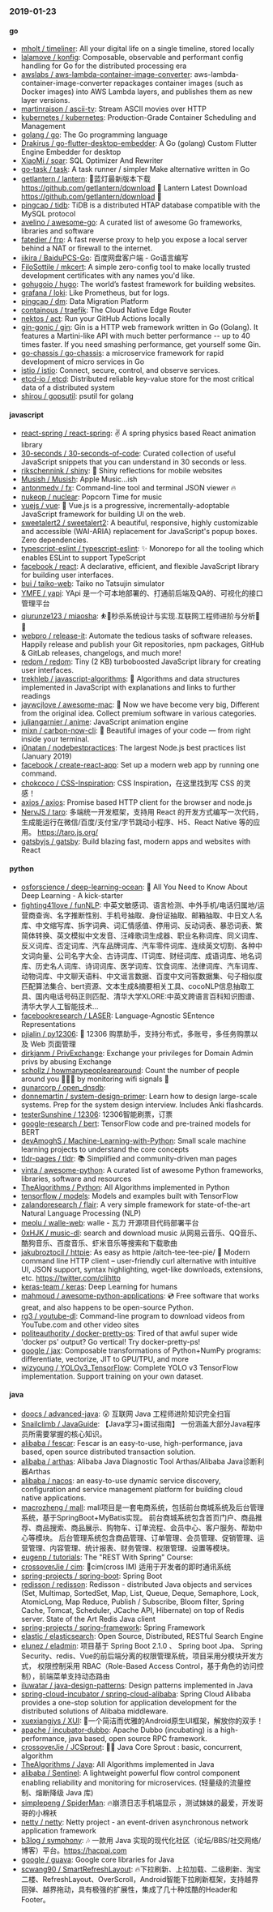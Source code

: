 ### 2019-01-23

#### go
* [mholt / timeliner](https://github.com/mholt/timeliner): All your digital life on a single timeline, stored locally
* [lalamove / konfig](https://github.com/lalamove/konfig): Composable, observable and performant config handling for Go for the distributed processing era
* [awslabs / aws-lambda-container-image-converter](https://github.com/awslabs/aws-lambda-container-image-converter): aws-lambda-container-image-converter repackages container images (such as Docker images) into AWS Lambda layers, and publishes them as new layer versions.
* [martinraison / ascii-tv](https://github.com/martinraison/ascii-tv): Stream ASCII movies over HTTP
* [kubernetes / kubernetes](https://github.com/kubernetes/kubernetes): Production-Grade Container Scheduling and Management
* [golang / go](https://github.com/golang/go): The Go programming language
* [Drakirus / go-flutter-desktop-embedder](https://github.com/Drakirus/go-flutter-desktop-embedder): A Go (golang) Custom Flutter Engine Embedder for desktop
* [XiaoMi / soar](https://github.com/XiaoMi/soar): SQL Optimizer And Rewriter
* [go-task / task](https://github.com/go-task/task): A task runner / simpler Make alternative written in Go
* [getlantern / lantern](https://github.com/getlantern/lantern): 🔴蓝灯最新版本下载 https://github.com/getlantern/download 🔴 Lantern Latest Download https://github.com/getlantern/download 🔴
* [pingcap / tidb](https://github.com/pingcap/tidb): TiDB is a distributed HTAP database compatible with the MySQL protocol
* [avelino / awesome-go](https://github.com/avelino/awesome-go): A curated list of awesome Go frameworks, libraries and software
* [fatedier / frp](https://github.com/fatedier/frp): A fast reverse proxy to help you expose a local server behind a NAT or firewall to the internet.
* [iikira / BaiduPCS-Go](https://github.com/iikira/BaiduPCS-Go): 百度网盘客户端 - Go语言编写
* [FiloSottile / mkcert](https://github.com/FiloSottile/mkcert): A simple zero-config tool to make locally trusted development certificates with any names you'd like.
* [gohugoio / hugo](https://github.com/gohugoio/hugo): The world’s fastest framework for building websites.
* [grafana / loki](https://github.com/grafana/loki): Like Prometheus, but for logs.
* [pingcap / dm](https://github.com/pingcap/dm): Data Migration Platform
* [containous / traefik](https://github.com/containous/traefik): The Cloud Native Edge Router
* [nektos / act](https://github.com/nektos/act): Run your GitHub Actions locally
* [gin-gonic / gin](https://github.com/gin-gonic/gin): Gin is a HTTP web framework written in Go (Golang). It features a Martini-like API with much better performance -- up to 40 times faster. If you need smashing performance, get yourself some Gin.
* [go-chassis / go-chassis](https://github.com/go-chassis/go-chassis): a microservice framework for rapid development of micro services in Go
* [istio / istio](https://github.com/istio/istio): Connect, secure, control, and observe services.
* [etcd-io / etcd](https://github.com/etcd-io/etcd): Distributed reliable key-value store for the most critical data of a distributed system
* [shirou / gopsutil](https://github.com/shirou/gopsutil): psutil for golang

#### javascript
* [react-spring / react-spring](https://github.com/react-spring/react-spring): ✌️ A spring physics based React animation library
* [30-seconds / 30-seconds-of-code](https://github.com/30-seconds/30-seconds-of-code): Curated collection of useful JavaScript snippets that you can understand in 30 seconds or less.
* [rikschennink / shiny](https://github.com/rikschennink/shiny): 🌟 Shiny reflections for mobile websites
* [Musish / Musish](https://github.com/Musish/Musish): Apple Music...ish
* [antonmedv / fx](https://github.com/antonmedv/fx): Command-line tool and terminal JSON viewer 🔥
* [nukeop / nuclear](https://github.com/nukeop/nuclear): Popcorn Time for music
* [vuejs / vue](https://github.com/vuejs/vue): 🖖 Vue.js is a progressive, incrementally-adoptable JavaScript framework for building UI on the web.
* [sweetalert2 / sweetalert2](https://github.com/sweetalert2/sweetalert2): A beautiful, responsive, highly customizable and accessible (WAI-ARIA) replacement for JavaScript's popup boxes. Zero dependencies.
* [typescript-eslint / typescript-eslint](https://github.com/typescript-eslint/typescript-eslint): ✨ Monorepo for all the tooling which enables ESLint to support TypeScript
* [facebook / react](https://github.com/facebook/react): A declarative, efficient, and flexible JavaScript library for building user interfaces.
* [bui / taiko-web](https://github.com/bui/taiko-web): Taiko no Tatsujin simulator
* [YMFE / yapi](https://github.com/YMFE/yapi): YApi 是一个可本地部署的、打通前后端及QA的、可视化的接口管理平台
* [qiurunze123 / miaosha](https://github.com/qiurunze123/miaosha): ⛹️🐘秒杀系统设计与实现.互联网工程师进阶与分析🙋🐓
* [webpro / release-it](https://github.com/webpro/release-it): Automate the tedious tasks of software releases. Happily release and publish your Git repositories, npm packages, GitHub & GitLab releases, changelogs, and much more!
* [redom / redom](https://github.com/redom/redom): Tiny (2 KB) turboboosted JavaScript library for creating user interfaces.
* [trekhleb / javascript-algorithms](https://github.com/trekhleb/javascript-algorithms): 📝 Algorithms and data structures implemented in JavaScript with explanations and links to further readings
* [jaywcjlove / awesome-mac](https://github.com/jaywcjlove/awesome-mac):  Now we have become very big, Different from the original idea. Collect premium software in various categories.
* [juliangarnier / anime](https://github.com/juliangarnier/anime): JavaScript animation engine
* [mixn / carbon-now-cli](https://github.com/mixn/carbon-now-cli): 🎨 Beautiful images of your code — from right inside your terminal.
* [i0natan / nodebestpractices](https://github.com/i0natan/nodebestpractices): The largest Node.js best practices list (January 2019)
* [facebook / create-react-app](https://github.com/facebook/create-react-app): Set up a modern web app by running one command.
* [chokcoco / CSS-Inspiration](https://github.com/chokcoco/CSS-Inspiration): CSS Inspiration，在这里找到写 CSS 的灵感！
* [axios / axios](https://github.com/axios/axios): Promise based HTTP client for the browser and node.js
* [NervJS / taro](https://github.com/NervJS/taro): 多端统一开发框架，支持用 React 的开发方式编写一次代码，生成能运行在微信/百度/支付宝/字节跳动小程序、H5、React Native 等的应用。 https://taro.js.org/
* [gatsbyjs / gatsby](https://github.com/gatsbyjs/gatsby): Build blazing fast, modern apps and websites with React

#### python
* [osforscience / deep-learning-ocean](https://github.com/osforscience/deep-learning-ocean): 📡 All You Need to Know About Deep Learning - A kick-starter
* [fighting41love / funNLP](https://github.com/fighting41love/funNLP): 中英文敏感词、语言检测、中外手机/电话归属地/运营商查询、名字推断性别、手机号抽取、身份证抽取、邮箱抽取、中日文人名库、中文缩写库、拆字词典、词汇情感值、停用词、反动词表、暴恐词表、繁简体转换、英文模拟中文发音、汪峰歌词生成器、职业名称词库、同义词库、反义词库、否定词库、汽车品牌词库、汽车零件词库、连续英文切割、各种中文词向量、公司名字大全、古诗词库、IT词库、财经词库、成语词库、地名词库、历史名人词库、诗词词库、医学词库、饮食词库、法律词库、汽车词库、动物词库、中文聊天语料、中文谣言数据、百度中文问答数据集、句子相似度匹配算法集合、bert资源、文本生成&摘要相关工具、cocoNLP信息抽取工具、国内电话号码正则匹配、清华大学XLORE:中英文跨语言百科知识图谱、清华大学人工智能技术…
* [facebookresearch / LASER](https://github.com/facebookresearch/LASER): Language-Agnostic SEntence Representations
* [pjialin / py12306](https://github.com/pjialin/py12306): 🚂 12306 购票助手，支持分布式，多账号，多任务购票以及 Web 页面管理
* [dirkjanm / PrivExchange](https://github.com/dirkjanm/PrivExchange): Exchange your privileges for Domain Admin privs by abusing Exchange
* [schollz / howmanypeoplearearound](https://github.com/schollz/howmanypeoplearearound): Count the number of people around you 👨‍👨‍👦 by monitoring wifi signals 📡
* [qunarcorp / open_dnsdb](https://github.com/qunarcorp/open_dnsdb): 
* [donnemartin / system-design-primer](https://github.com/donnemartin/system-design-primer): Learn how to design large-scale systems. Prep for the system design interview. Includes Anki flashcards.
* [testerSunshine / 12306](https://github.com/testerSunshine/12306): 12306智能刷票，订票
* [google-research / bert](https://github.com/google-research/bert): TensorFlow code and pre-trained models for BERT
* [devAmoghS / Machine-Learning-with-Python](https://github.com/devAmoghS/Machine-Learning-with-Python): Small scale machine learning projects to understand the core concepts
* [tldr-pages / tldr](https://github.com/tldr-pages/tldr): 📚 Simplified and community-driven man pages
* [vinta / awesome-python](https://github.com/vinta/awesome-python): A curated list of awesome Python frameworks, libraries, software and resources
* [TheAlgorithms / Python](https://github.com/TheAlgorithms/Python): All Algorithms implemented in Python
* [tensorflow / models](https://github.com/tensorflow/models): Models and examples built with TensorFlow
* [zalandoresearch / flair](https://github.com/zalandoresearch/flair): A very simple framework for state-of-the-art Natural Language Processing (NLP)
* [meolu / walle-web](https://github.com/meolu/walle-web): walle - 瓦力 开源项目代码部署平台
* [0xHJK / music-dl](https://github.com/0xHJK/music-dl): search and download music 从网易云音乐、QQ音乐、酷狗音乐、百度音乐、虾米音乐等搜索和下载歌曲
* [jakubroztocil / httpie](https://github.com/jakubroztocil/httpie): As easy as httpie /aitch-tee-tee-pie/ 🥧 Modern command line HTTP client – user-friendly curl alternative with intuitive UI, JSON support, syntax highlighting, wget-like downloads, extensions, etc. https://twitter.com/clihttp
* [keras-team / keras](https://github.com/keras-team/keras): Deep Learning for humans
* [mahmoud / awesome-python-applications](https://github.com/mahmoud/awesome-python-applications): 💿 Free software that works great, and also happens to be open-source Python.
* [rg3 / youtube-dl](https://github.com/rg3/youtube-dl): Command-line program to download videos from YouTube.com and other video sites
* [politeauthority / docker-pretty-ps](https://github.com/politeauthority/docker-pretty-ps): Tired of that awful super wide 'docker ps' output? Go vertical! Try docker-pretty-ps!
* [google / jax](https://github.com/google/jax): Composable transformations of Python+NumPy programs: differentiate, vectorize, JIT to GPU/TPU, and more
* [wizyoung / YOLOv3_TensorFlow](https://github.com/wizyoung/YOLOv3_TensorFlow): Complete YOLO v3 TensorFlow implementation. Support training on your own dataset.

#### java
* [doocs / advanced-java](https://github.com/doocs/advanced-java): 😮 互联网 Java 工程师进阶知识完全扫盲
* [Snailclimb / JavaGuide](https://github.com/Snailclimb/JavaGuide): 【Java学习+面试指南】 一份涵盖大部分Java程序员所需要掌握的核心知识。
* [alibaba / fescar](https://github.com/alibaba/fescar): Fescar is an easy-to-use, high-performance, java based, open source distributed transaction solution.
* [alibaba / arthas](https://github.com/alibaba/arthas): Alibaba Java Diagnostic Tool Arthas/Alibaba Java诊断利器Arthas
* [alibaba / nacos](https://github.com/alibaba/nacos): an easy-to-use dynamic service discovery, configuration and service management platform for building cloud native applications.
* [macrozheng / mall](https://github.com/macrozheng/mall): mall项目是一套电商系统，包括前台商城系统及后台管理系统，基于SpringBoot+MyBatis实现。 前台商城系统包含首页门户、商品推荐、商品搜索、商品展示、购物车、订单流程、会员中心、客户服务、帮助中心等模块。 后台管理系统包含商品管理、订单管理、会员管理、促销管理、运营管理、内容管理、统计报表、财务管理、权限管理、设置等模块。
* [eugenp / tutorials](https://github.com/eugenp/tutorials): The "REST With Spring" Course:
* [crossoverJie / cim](https://github.com/crossoverJie/cim): 📲cim(cross IM) 适用于开发者的即时通讯系统
* [spring-projects / spring-boot](https://github.com/spring-projects/spring-boot): Spring Boot
* [redisson / redisson](https://github.com/redisson/redisson): Redisson - distributed Java objects and services (Set, Multimap, SortedSet, Map, List, Queue, Deque, Semaphore, Lock, AtomicLong, Map Reduce, Publish / Subscribe, Bloom filter, Spring Cache, Tomcat, Scheduler, JCache API, Hibernate) on top of Redis server. State of the Art Redis Java client
* [spring-projects / spring-framework](https://github.com/spring-projects/spring-framework): Spring Framework
* [elastic / elasticsearch](https://github.com/elastic/elasticsearch): Open Source, Distributed, RESTful Search Engine
* [elunez / eladmin](https://github.com/elunez/eladmin): 项目基于 Spring Boot 2.1.0 、 Spring boot Jpa、 Spring Security、redis、Vue的前后端分离的权限管理系统，项目采用分模块开发方式， 权限控制采用 RBAC（Role-Based Access Control，基于角色的访问控制），前端菜单支持动态路由
* [iluwatar / java-design-patterns](https://github.com/iluwatar/java-design-patterns): Design patterns implemented in Java
* [spring-cloud-incubator / spring-cloud-alibaba](https://github.com/spring-cloud-incubator/spring-cloud-alibaba): Spring Cloud Alibaba provides a one-stop solution for application development for the distributed solutions of Alibaba middleware.
* [xuexiangjys / XUI](https://github.com/xuexiangjys/XUI): 💍一个简洁而优雅的Android原生UI框架，解放你的双手！
* [apache / incubator-dubbo](https://github.com/apache/incubator-dubbo): Apache Dubbo (incubating) is a high-performance, java based, open source RPC framework.
* [crossoverJie / JCSprout](https://github.com/crossoverJie/JCSprout): 👨‍🎓 Java Core Sprout : basic, concurrent, algorithm
* [TheAlgorithms / Java](https://github.com/TheAlgorithms/Java): All Algorithms implemented in Java
* [alibaba / Sentinel](https://github.com/alibaba/Sentinel): A lightweight powerful flow control component enabling reliability and monitoring for microservices. (轻量级的流量控制、熔断降级 Java 库)
* [simplepeng / SpiderMan](https://github.com/simplepeng/SpiderMan): 🔥崩溃日志手机端显示 ，测试妹妹的最爱，开发哥哥的小棉袄
* [netty / netty](https://github.com/netty/netty): Netty project - an event-driven asynchronous network application framework
* [b3log / symphony](https://github.com/b3log/symphony): 🎶 一款用 Java 实现的现代化社区（论坛/BBS/社交网络/博客）平台。https://hacpai.com
* [google / guava](https://github.com/google/guava): Google core libraries for Java
* [scwang90 / SmartRefreshLayout](https://github.com/scwang90/SmartRefreshLayout): 🔥下拉刷新、上拉加载、二级刷新、淘宝二楼、RefreshLayout、OverScroll，Android智能下拉刷新框架，支持越界回弹、越界拖动，具有极强的扩展性，集成了几十种炫酷的Header和 Footer。
